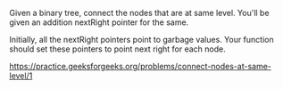 Given a binary tree, connect the nodes that are at same level. You'll be given an addition nextRight pointer for the same.

Initially, all the nextRight pointers point to garbage values. Your function should set these pointers to point next right for each node.

https://practice.geeksforgeeks.org/problems/connect-nodes-at-same-level/1